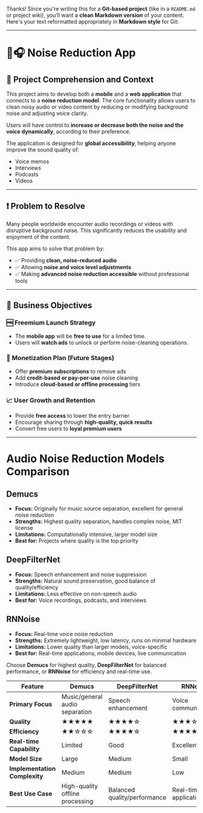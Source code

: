 Thanks! Since you're writing this for a **Git-based project** (like in a `README.md` or project wiki), you’ll want a **clean Markdown version** of your content. Here's your text reformatted appropriately in **Markdown style** for Git:

---

# 📱🎧 Noise Reduction App

## 📘 Project Comprehension and Context

This project aims to develop both a **mobile** and a **web application** that connects to a **noise reduction model**. The core functionality allows users to clean noisy audio or video content by reducing or modifying background noise and adjusting voice clarity.

Users will have control to **increase or decrease both the noise and the voice dynamically**, according to their preference.

The application is designed for **global accessibility**, helping anyone improve the sound quality of:
- Voice memos
- Interviews
- Podcasts
- Videos

---

## ❗ Problem to Resolve

Many people worldwide encounter audio recordings or videos with disruptive background noise. This significantly reduces the usability and enjoyment of the content.

This app aims to solve that problem by:
- ✅ Providing **clean, noise-reduced audio**
- ✅ Allowing **noise and voice level adjustments**
- ✅ Making **advanced noise reduction accessible** without professional tools

---

## 🎯 Business Objectives

### 🆓 Freemium Launch Strategy
- The **mobile app** will be **free to use** for a limited time.
- Users will **watch ads** to unlock or perform noise-cleaning operations.

### 💸 Monetization Plan (Future Stages)
- Offer **premium subscriptions** to remove ads
- Add **credit-based or pay-per-use** noise cleaning
- Introduce **cloud-based or offline processing** tiers

### 📈 User Growth and Retention
- Provide **free access** to lower the entry barrier
- Encourage sharing through **high-quality, quick results**
- Convert free users to **loyal premium users**

---
# Audio Noise Reduction Models Comparison

## Demucs
- **Focus:** Originally for music source separation, excellent for general noise reduction
- **Strengths:** Highest quality separation, handles complex noise, MIT license
- **Limitations:** Computationally intensive, larger model size
- **Best for:** Projects where quality is the top priority

## DeepFilterNet
- **Focus:** Speech enhancement and noise suppression
- **Strengths:** Natural sound preservation, good balance of quality/efficiency
- **Limitations:** Less effective on non-speech audio
- **Best for:** Voice recordings, podcasts, and interviews

## RNNoise
- **Focus:** Real-time voice noise reduction
- **Strengths:** Extremely lightweight, low latency, runs on minimal hardware
- **Limitations:** Lower quality than larger models, voice-specific
- **Best for:** Real-time applications, mobile devices, live communication

Choose **Demucs** for highest quality, **DeepFilterNet** for balanced performance, or **RNNoise** for efficiency and real-time use.

| Feature | Demucs | DeepFilterNet | RNNoise |
|---------|--------|---------------|---------|
| **Primary Focus** | Music/general audio separation | Speech enhancement | Voice communication |
| **Quality** | ★★★★★ | ★★★★☆ | ★★★☆☆ |
| **Efficiency** | ★★☆☆☆ | ★★★★☆ | ★★★★★ |
| **Real-time Capability** | Limited | Good | Excellent |
| **Model Size** | Large | Medium | Small |
| **Implementation Complexity** | Medium | Medium | Low |
| **Best Use Case** | High-quality offline processing | Balanced quality/performance | Real-time applications |
